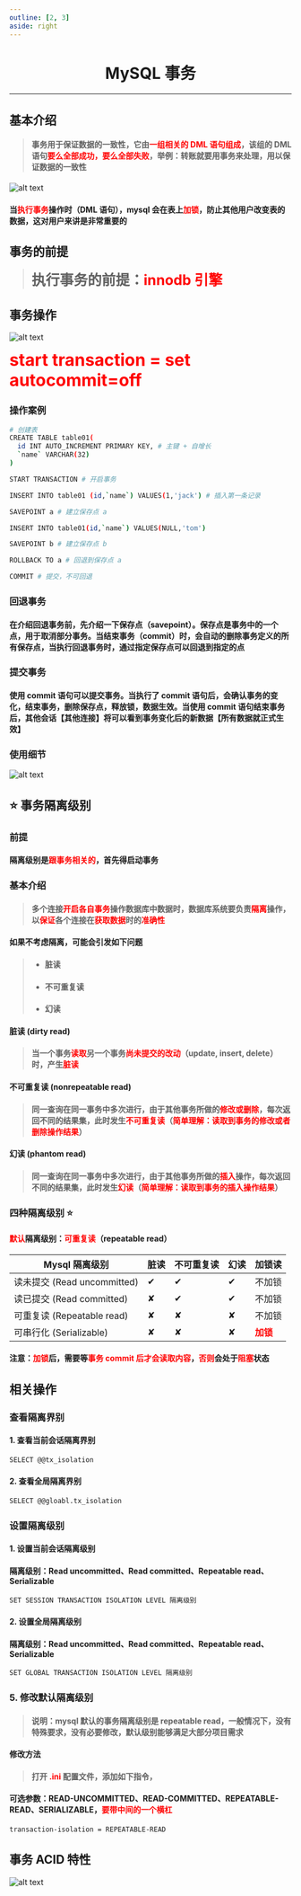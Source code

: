 ```yaml
---
outline: [2, 3]
aside: right
---
```


<h1 style="text-align: center;">MySQL 事务</h1>
 
- - -

## 基本介绍

> #### 事务用于保证数据的一致性，它由<span style = "color:red;font-weight:bold">一组相关的 DML 语句组成</span>，该组的 DML 语句<span style = "color:red;font-weight:bold">要么全部成功，要么全部失败</span>，举例：转账就要用事务来处理，用以保证数据的一致性

![alt text](事务示意图.png)

#### 当<span style = "color:red;font-weight:bold">执行事务</span>操作时（DML 语句），mysql 会在表上<span style = "color:red;font-weight:bold">加锁</span>，防止其他用户改变表的数据，这对用户来讲是非常重要的

## 事务的前提

> <span style = "font-weight:bold;font-size:25px">执行事务的前提：</span><span style = "color:red;font-weight:bold;font-size:25px">innodb 引擎</span>

## 事务操作

![alt text](事务操作.png)

<span style = "color:red;font-weight:bold;font-size:30px">start transaction = set autocommit=off</span>

### 操作案例

```bash
# 创建表
CREATE TABLE table01(
  id INT AUTO_INCREMENT PRIMARY KEY, # 主键 + 自增长
  `name` VARCHAR(32)
)

START TRANSACTION # 开启事务

INSERT INTO table01 (id,`name`) VALUES(1,'jack') # 插入第一条记录

SAVEPOINT a # 建立保存点 a

INSERT INTO table01(id,`name`) VALUES(NULL,'tom')

SAVEPOINT b # 建立保存点 b

ROLLBACK TO a # 回退到保存点 a

COMMIT # 提交，不可回退
```

### 回退事务

#### 在介绍回退事务前，先介绍一下保存点（savepoint）。保存点是事务中的一个点，用于取消部分事务。当结束事务（commit）时，会自动的删除事务定义的所有保存点，当执行回退事务时，通过指定保存点可以回退到指定的点

### 提交事务

#### 使用 commit 语句可以提交事务。当执行了 commit 语句后，会确认事务的变化，结束事务，删除保存点，释放锁，数据生效。当使用 commit 语句结束事务后，其他会话【其他连接】将可以看到事务变化后的新数据【所有数据就正式生效】

### 使用细节

![alt text](事务细节.png)

## ⭐ 事务隔离级别

### 前提

#### 隔离级别是<span style = "color:red;font-weight:bold">跟事务相关的</span>，首先得启动事务

### 基本介绍

> #### 多个连接<span style = "color:red;font-weight:bold">开启各自事务</span>操作数据库中数据时，数据库系统要负责<span style = "color:red;font-weight:bold">隔离</span>操作，以<span style = "color:red;font-weight:bold">保证</span>各个连接在<span style = "color:red;font-weight:bold">获取数据</span>时的<span style = "color:red;font-weight:bold">准确性</span>

#### 如果不考虑隔离，可能会引发如下问题

> - #### 脏读
> - #### 不可重复读
> - #### 幻读

#### 脏读 (dirty read)

> #### 当一个事务<span style = "color:red;font-weight:bold">读取</span>另一个事务<span style = "color:red;font-weight:bold">尚未提交的改动</span>（update, insert, delete）时，产生<span style = "color:red;font-weight:bold">脏读</span>

#### 不可重复读 (nonrepeatable read)

> #### 同一查询在同一事务中多次进行，由于其他事务所做的<span style = "color:red;font-weight:bold">修改或删除</span>，每次返回不同的结果集，此时发生<span style = "color:red;font-weight:bold">不可重复读</span>（<span style = "color:red;font-weight:bold">简单理解：读取到事务的修改或者删除操作结果</span>）

#### 幻读 (phantom read)

> #### 同一查询在同一事务中多次进行，由于其他事务所做的<span style = "color:red;font-weight:bold">插入</span>操作，每次返回不同的结果集，此时发生<span style = "color:red;font-weight:bold">幻读</span>（<span style = "color:red;font-weight:bold">简单理解：读取到事务的插入操作结果</span>）

### 四种隔离级别 ⭐

#### <span style = "color:red;font-weight:bold">默认</span>隔离级别：<span style = "color:red;font-weight:bold">可重复读</span>（repeatable read）

| Mysql 隔离级别              | 脏读 | 不可重复读 | 幻读 | 加锁读                                                 |
| --------------------------- | ---- | ---------- | ---- | ------------------------------------------------------ |
| 读未提交 (Read uncommitted) | ✔    | ✔          | ✔    | 不加锁                                                 |
| 读已提交 (Read committed)   | ✘    | ✔          | ✔    | 不加锁                                                 |
| 可重复读 (Repeatable read)  | ✘    | ✘          | ✘    | 不加锁                                                 |
| 可串行化 (Serializable)     | ✘    | ✘          | ✘    | <span style = "color:red;font-weight:bold">加锁</span> |

#### 注意：<span style = "color:red;font-weight:bold">加锁</span>后，需要等<span style = "color:red;font-weight:bold">事务 commit 后才会读取内容</span>，<span style = "color:red;font-weight:bold">否则</span>会处于<span style = "color:red;font-weight:bold">阻塞</span>状态

## 相关操作

### 查看隔离界别

#### 1. 查看当前会话隔离界别

```bash
SELECT @@tx_isolation
```

#### 2. 查看全局隔离界别

```bash
SELECT @@gloabl.tx_isolation
```

### 设置隔离级别

#### 1. 设置当前会话隔离级别

#### 隔离级别：Read uncommitted、Read committed、Repeatable read、Serializable

```bash
SET SESSION TRANSACTION ISOLATION LEVEL 隔离级别
```

#### 2. 设置全局隔离级别

#### 隔离级别：Read uncommitted、Read committed、Repeatable read、Serializable

```bash
SET GLOBAL TRANSACTION ISOLATION LEVEL 隔离级别
```

### 5. 修改默认隔离级别

> #### 说明：mysql 默认的事务隔离级别是 repeatable read，一般情况下，没有特殊要求，没有必要修改，默认级别能够满足大部分项目需求

#### 修改方法

> #### 打开 <span style = "color:red;font-weight:bold">.ini</span> 配置文件，添加如下指令，

#### 可选参数：READ-UNCOMMITTED、READ-COMMITTED、REPEATABLE-READ、SERIALIZABLE，<span style = "color:red;font-weight:bold">要带中间的一个横杠</span>

```bash
transaction-isolation = REPEATABLE-READ
```

## 事务 ACID 特性

![alt text](事务ACID特性.png)
